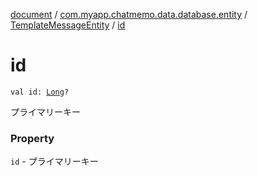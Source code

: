 [document](../../index.md) / [com.myapp.chatmemo.data.database.entity](../index.md) / [TemplateMessageEntity](index.md) / [id](./id.md)

# id

`val id: `[`Long`](https://kotlinlang.org/api/latest/jvm/stdlib/kotlin/-long/index.html)`?`

プライマリーキー

### Property

`id` - プライマリーキー
